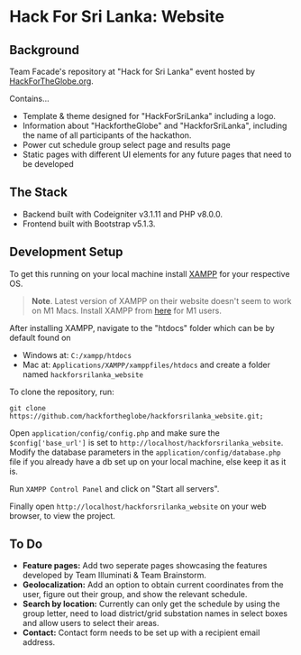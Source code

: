 # Hack For Sri Lanka: Website

## Background

Team Facade's repository at "Hack for Sri Lanka" event hosted by [HackForTheGlobe.org](https://change-via-data.wixsite.com/hack-for-the-globe).

Contains...

- Template & theme designed for "HackForSriLanka" including a logo.
- Information about "HackfortheGlobe" and "HackforSriLanka", including the name of all participants of the hackathon.
- Power cut schedule group select page and results page
- Static pages with different UI elements for any future pages that need to be developed

## The Stack

- Backend built with Codeigniter v3.1.11 and PHP v8.0.0.
- Frontend built with Bootstrap v5.1.3.

## Development Setup

To get this running on your local machine install [XAMPP](https://www.apachefriends.org/index.html) for your respective OS.

> **Note**. Latest version of XAMPP on their website doesn't seem to work on M1 Macs. Install XAMPP from [here](https://sourceforge.net/projects/xampp/files/XAMPP%20Mac%20OS%20X/8.0.0/xampp-osx-8.0.0-0-installer.dmg/download) for M1 users.

After installing XAMPP, navigate to the "htdocs" folder which can be by default found on

- Windows at: `C:/xampp/htdocs`
- Mac at: `Applications/XAMPP/xamppfiles/htdocs`
  and create a folder named `hackforsrilanka_website`

To clone the repository, run:

    git clone https://github.com/hackfortheglobe/hackforsrilanka_website.git;


Open `application/config/config.php` and make sure the `$config['base_url']` is set to `http://localhost/hackforsrilanka_website`.
Modify the database parameters in the `application/config/database.php` file if you already have a db set up on your local machine, else keep it as it is.

Run `XAMPP Control Panel` and click on "Start all servers".

Finally open `http://localhost/hackforsrilanka_website` on your web browser, to view the project.

## To Do

- **Feature pages:** Add two seperate pages showcasing the features developed by Team Illuminati & Team Brainstorm.
- **Geolocalization:** Add an option to obtain current coordinates from the user, figure out their group, and show the relevant schedule.
- **Search by location:** Currently can only get the schedule by using the group letter, need to load district/grid substation names in select boxes and allow users to select their areas.
- **Contact:** Contact form needs to be set up with a recipient email address.
